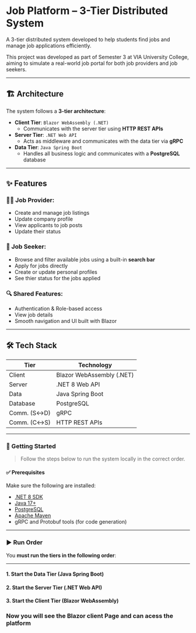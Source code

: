 # Job Platform – 3-Tier Distributed System

A 3-tier distributed system developed to help students find jobs and manage job applications efficiently.

This project was developed as part of Semester 3 at VIA University College, aiming to simulate a real-world job portal for both job providers and job seekers.

---

## 🏗️ Architecture

The system follows a **3-tier architecture**:

- **Client Tier**: `Blazor WebAssembly (.NET)`
  - Communicates with the server tier using **HTTP REST APIs**
- **Server Tier**: `.NET Web API`
  - Acts as middleware and communicates with the data tier via **gRPC**
- **Data Tier**: `Java Spring Boot`
  - Handles all business logic and communicates with a **PostgreSQL** database

---

## ✨ Features

### 👨‍💼 Job Provider:
- Create and manage job listings
- Update company profile
- View applicants to job posts
- Update their status

### 🙋 Job Seeker:
- Browse and filter available jobs using a built-in **search bar**
- Apply for jobs directly
- Create or update personal profiles
- See thier status for the jobs applied

### 🔍 Shared Features:
- Authentication & Role-based access
- View job details
- Smooth navigation and UI built with Blazor

---

## 🛠️ Tech Stack

| Tier        | Technology                |
|-------------|---------------------------|
| Client      | Blazor WebAssembly (.NET) |
| Server      | .NET 8 Web API            |
| Data        | Java Spring Boot          |
| Database    | PostgreSQL                |
| Comm. (S↔D) | gRPC                      |
| Comm. (C↔S) | HTTP REST APIs            |

---

### 🚀 Getting Started

> Follow the steps below to run the system locally in the correct order.

#### ✅ Prerequisites

Make sure the following are installed:

- [.NET 8 SDK](https://dotnet.microsoft.com/en-us/download/dotnet/8.0)
- [Java 17+](https://adoptium.net/)
- [PostgreSQL](https://www.postgresql.org/download/)
- [Apache Maven](https://maven.apache.org/)
- gRPC and Protobuf tools (for code generation)

---

### ▶️ Run Order

You **must run the tiers in the following order**:

---

#### 1. **Start the Data Tier (Java Spring Boot)**
#### 2. **Start the Server Tier (.NET Web API)**
#### 3. **Start the Client Tier (Blazor WebAssembly)**

### Now you will see the Blazor client Page and can acess the platform
